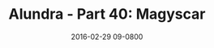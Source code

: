 ---
layout: entry.pug
title: "Alundra - Part 40: Magyscar"
date: 2016-02-29 09-0800
publishDate: 2017-10-31 12:00:00 -0800
categories: playthroughs alundra
draft: true
---
